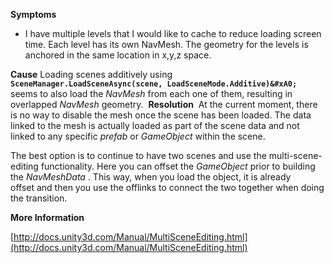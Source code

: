 **Symptoms**
- I have multiple levels that I would like to cache to reduce loading screen time. Each level has its own NavMesh. The geometry for the levels is anchored in the same location in x,y,z space.

**Cause** Loading scenes additively using  **`SceneManager.LoadSceneAsync(scene, LoadSceneMode.Additive)&#xA0;`** seems to also load the  *NavMesh*  from each one of them, resulting in overlapped  *NavMesh*  geometry.  **Resolution**  At the current moment, there is no way to disable the mesh once the scene has been loaded. The data linked to the mesh is actually loaded as part of the scene data and not linked to any specific  *prefab*  or  *GameObject*  within the scene.

The best option is to continue to have two scenes and use the multi-scene-editing functionality. Here you can offset the  *GameObject*  prior to building the  *NavMeshData* . This way, when you load the object, it is already offset and then you use the offlinks to connect the two together when doing the transition.

**More Information**

[http://docs.unity3d.com/Manual/MultiSceneEditing.html](http://docs.unity3d.com/Manual/MultiSceneEditing.html)

       
